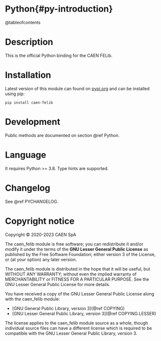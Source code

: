 # Python{#py-introduction}
@tableofcontents

# Description
This is the official Python binding for the CAEN FELib.

# Installation
Latest version of this module can found on [pypi.org](https://pypi.org/project/caen-felib/)
and can be installed using pip:

    pip install caen-felib

# Development
Public methods are documented on section @ref Python.

# Language
It requires Python >= 3.8. Type hints are supported.

# Changelog
See @ref PYCHANGELOG.

# Copyright notice
Copyright &copy; 2020-2023 CAEN SpA

The caen_felib module is free software; you can redistribute it and/or
modify it under the terms of the **GNU Lesser General Public
License** as published by the Free Software Foundation; either
version 3 of the License, or (at your option) any later version.

The caen_felib module is distributed in the hope that it will be useful,
but WITHOUT ANY WARRANTY; without even the implied warranty of
MERCHANTABILITY or FITNESS FOR A PARTICULAR PURPOSE. See the GNU
Lesser General Public License for more details.

You have received a copy of the GNU Lesser General Public License along
with the caen_felib module:
- [GNU General Public Library, version 3](@ref COPYING)
- [GNU Lesser General Public Library, version 3](@ref COPYING.LESSER)

The license applies to the caen_felib module source as a whole, though
individual source files can have a different license which is required to be
compatible with the GNU Lesser General Public Library, version 3.
